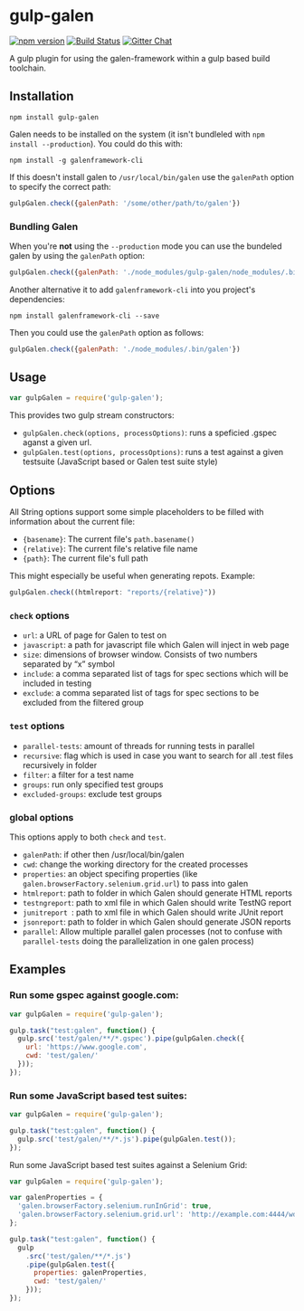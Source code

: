 # gulp-galen

[![npm version](https://badge.fury.io/js/gulp-galen.svg)](https://www.npmjs.com/package/gulp-galen)
[![Build Status](https://travis-ci.org/Galeria-Kaufhof/gulp-galen.svg?branch=master)](https://travis-ci.org/Galeria-Kaufhof/gulp-galen)
[![Gitter Chat](https://camo.githubusercontent.com/7d924c483d0d9dff10763921aea2038e660e1252/68747470733a2f2f6261646765732e6769747465722e696d2f67697474657248512f6769747465722e737667)](https://gitter.im/hypery2k/galenframework-cli)

A gulp plugin for using the galen-framework within a gulp based build toolchain.


## Installation

```Shell
npm install gulp-galen
```

Galen needs to be installed on the system (it isn't bundleled with `npm install --production`). You
could do this with:

```Shell
npm install -g galenframework-cli
```

If this doesn't install galen to `/usr/local/bin/galen` use the `galenPath` option to specify the
correct path:

```JavaScript
gulpGalen.check({galenPath: '/some/other/path/to/galen'})
```

### Bundling Galen

When you're **not** using the `--production` mode you can use the bundeled galen by using the
`galenPath` option:

```JavaScript
gulpGalen.check({galenPath: './node_modules/gulp-galen/node_modules/.bin/galen'})
```

Another alternative it to add `galenframework-cli` into you project's dependencies:

```Shell
npm install galenframework-cli --save
```

Then you could use the `galenPath` option as follows:

```JavaScript
gulpGalen.check({galenPath: './node_modules/.bin/galen'})
```

## Usage

```JavaScript
var gulpGalen = require('gulp-galen');
```

This provides two gulp stream constructors:

* `gulpGalen.check(options, processOptions)`: runs a speficied .gspec aganst a given url.
* `gulpGalen.test(options, processOptions)`: runs a test against a given testsuite (JavaScript based or Galen test suite style)

## Options

All String options support some simple placeholders to be filled with information about
the current file:

* `{basename}`: The current file's `path.basename()`
* `{relative}`: The current file's relative file name
* `{path}`: The current file's full path

This might especially be useful when generating repots. Example:

```JavaScript
gulpGalen.check((htmlreport: "reports/{relative}"))
```

### `check` options

* `url`: a URL of page for Galen to test on
* `javascript`: a path for javascript file which Galen will inject in web page
* `size`: dimensions of browser window. Consists of two numbers separated by “x” symbol
* `include`: a comma separated list of tags for spec sections which will be included in testing
* `exclude`: a comma separated list of tags for spec sections to be excluded from the filtered group

### `test` options

 * `parallel-tests`: amount of threads for running tests in parallel
 * `recursive`: flag which is used in case you want to search for all .test files recursively in folder
 * `filter`: a filter for a test name
 * `groups`: run only specified test groups
 * `excluded-groups`: exclude test groups

### global options

This options apply to both `check` and `test`.

* `galenPath`: if other then /usr/local/bin/galen
* `cwd`: change the working directory for the created processes
* `properties`: an object specifing properties (like `galen.browserFactory.selenium.grid.url`) to pass into galen
* `htmlreport`: path to folder in which Galen should generate HTML reports
* `testngreport`: path to xml file in which Galen should write TestNG report
* `junitreport `: path to xml file in which Galen should write JUnit report
* `jsonreport`: path to folder in which Galen should generate JSON reports
* `parallel`: Allow multiple parallel galen processes (not to confuse with `parallel-tests` doing the parallelization in one galen process)

## Examples

### Run some gspec against google.com:

```JavaScript
var gulpGalen = require('gulp-galen');

gulp.task("test:galen", function() {
  gulp.src('test/galen/**/*.gspec').pipe(gulpGalen.check({
    url: 'https://www.google.com',
    cwd: 'test/galen/'
  }));
});
```

### Run some JavaScript based test suites:

```JavaScript
var gulpGalen = require('gulp-galen');

gulp.task("test:galen", function() {
  gulp.src('test/galen/**/*.js').pipe(gulpGalen.test());
});
```

Run some JavaScript based test suites against a Selenium Grid:

```JavaScript
var gulpGalen = require('gulp-galen');

var galenProperties = {
  'galen.browserFactory.selenium.runInGrid': true,
  'galen.browserFactory.selenium.grid.url': 'http://example.com:4444/wd/hub'
};

gulp.task("test:galen", function() {
  gulp
    .src('test/galen/**/*.js')
    .pipe(gulpGalen.test({
      properties: galenProperties,
      cwd: 'test/galen/'
    }));
});
```

